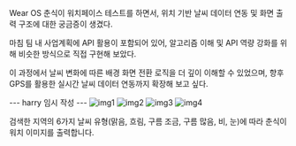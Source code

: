 Wear OS 춘식이 워치페이스 테스트를 하면서, 위치 기반 날씨 데이터 연동 및 화면 출력 구조에 대한 궁금증이 생겼다.

마침 팀 내 사업계획에 API 활용이 포함되어 있어, 알고리즘 이해 및 API 역량 강화를 위해 비슷한 방식으로 직접 구현해 보았다.

이 과정에서 날씨 변화에 따른 배경 화면 전환 로직을 더 깊이 이해할 수 있었으며,
향후 GPS를 활용한 실시간 날씨 데이터 연동까지 확장해 보고 싶다.

--- harry 임시 작성 ---
![img1](https://github.com/user-attachments/assets/a09e59b5-dd62-4198-a1e3-0c1b9707a6d6)
![img2](https://github.com/user-attachments/assets/144b2071-8c4a-4340-8e51-5f308ad2ece5)
![img3](https://github.com/user-attachments/assets/608865c3-b6bf-4e3b-8ff4-4817169e86c6)
![img4](https://github.com/user-attachments/assets/6452be7e-bbbd-4d48-8ad3-52279fd3b880)

검색한 지역의 6가지 날씨 유형(맑음, 흐림, 구름 조금, 구름 많음, 비, 눈)에 따라 춘식이 워치 이미지를 출력합니다.

